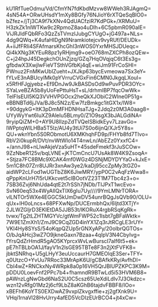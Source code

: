 kU1RfTueOdmu/Vd/CfmYN7fdKbdMzvw8WWeh3RJAgmQ=
4sN54A+ORwUHsdY1mXy8BGfy76NJioY6rXTQeSqBlO0=
bZfez+/jTj3CA9f7kXNv4QdUACfziR7KdPGk+/XRMuU=
H3zkZk1nlWTKw9c2RpmoZ8ao4uDlh+6C5pbmR090aIE=
ViJRJldFQbRFo3QzZsTVmzlJubgCYUgO+jG497a+NLs=
4dg9QWq+K4ufaHIDgN9Nramkiotejcv9vyRUf/DEUDk=
A+iiJfFRIi4SFAfmarsKhcGhI3nWOS0YxrMHSJDUeqc=
Qi4kXNg3KYEuR8pz1yRHjmg9+oeO768mZXCPh8ozQEw=
C+j24hpJ45DegkchOUnZjzq/GZq7HqOVqjqC6t3Es3g=
gfbdwX3XwjlwFieVTSthVGfbKj4qE+wiJm91FrCoSHI=
PWnuz2FnMKwUbIZueht+JXJkp63bycEvmeowa7Sx3eY=
fYLvE3nABUcyIMk0pYVrruCVGxFin6CMN0JkgqLXouI=
x5RfHFJgjyebz+Ef9DnJw9JkBASDsOd9wPuvPDR3OYc=
SYaLveBZA5b8yUoFePttuHsT+sL/drhmIBP7fqcOwWk=
TelFIsEUI5KQ3VVHVPGOcx2heQkXJObiC2WIne0P51g=
eBBNBTd6jJVa/BJ8c5N2z/Ew7fzBmkgc1itGX1x/lW8=
+90dgykG+ItK3pDmMFHDNHsaTJg+2Jdq2z0M3A0aag8=
UYyWyYwt6IuXZ9AleIu5BLmy0/Z1O9sgX3bJALGdiNA=
9ryipQiZM+0+AY9U8IIzpZdTVQeISBidkEyv7LzavGo=
IWPptqWlLHBa5T5lz/AU4y3tUi7S0o6ijnQ/XJr5Y8s=
QU+wknYbn5S0RObmotU6XMKhqhFD9p/FHYb8fd7TIvo=
RbV2i0kupR/DVt/nvWtWIo14T4nwLn/AbEZz0YxxfC4=
+/annJ98+nLlwAkjeVza5uHT+45sdeFmekf3rJuSCOw=
9ZzNbeR125v/bqLVNE+jKTCmCncU7UsAk8W4K9ZsoqA=
+Stjza7FC8BMc9XCAK4mf0WGz4DSNjMDYDYYaO+kJxE=
5m1C8h07Zrr8UJRr3xnAw3ye2/kaDj95ccZpMy3tGZ0=
aidWP2cLFod1wUGTbZ8K6JiwMRY/ypP0C2vAqFzWwa8=
qPppKnUrH7l5rUKkcvet5clBOotVZ23T1M7Tbc4z3+o=
7SB36Zvj6NhUda4qtE2t7rSSh7jNDb/TIJPxT1wcEvo=
SvN60eq53x4WyAIlQxTlX6gIu7Uy////9YmLMNrTORA=
vlLNTOr5WXe4EGGC5kUmDwDV54unrBQgJsQVb90/OLU=
qUx+lH0oLncs+68PFXwNp/DUCErmbhQx/6ljtd3XTjY=
2JLWZGljrD3EKIEtDA5JJB53t/lKORuX4rgbRSqKgRk=
tvwx/Tg2tLZHTMGYVc/gtWmFWP52c1lsbt7gBFaWktk=
7W9E1ZmXh1/ZmJ9C9CqZGD4inYX1Zq3rJtRCgLE3rUY=
VKI4Hy8SYsS/54oKqpQZUp5rGNXyAPy/20olbrQGTOs=
O/bJqAHcj3wZ7O9jkneGaxn7Bzaa+4qIpV3N4CbyIvg=
fYrsQdZrHmdR5gAO5KYprcxWvLwBurscI7aIf6t5+ek=
pE7hTBLbOA1J/fayV1n2lsGE95TBTe8F3n2jXtFVFK8=
jbktSNRhq+U5gLHyY3euUccaurH7GMEOlqE3Ser+TFY=
q0UtzcO+YvUu7RRoc33MrApK6U/gCBAfkKRy/AvfhDI=
CbI4wZ+RNCkxNy4WRpk8a0p16VH5QrJBlUPZKPC3K9M=
pDDU0LoevFnf2PPc7b4+fhamndR9BTwLd5i53HVM6B8=
pAWnzLgNwGbd6NaS2U0C5csz65UeXdiLdlv7J3Okdzc=
wzn12vRfg01Mz2j6cf9LbZ8aKGhB6tajdvFBBF8/IOo=
xBEFh6KoYTS0EXDwAZ9vxplZkvgxffie+zj2gfXnk9U=
VHqi1rnaVl28HvUrry4afED5VcDIzEUrBCO4+jt4xCw=
